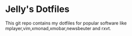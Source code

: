 # Jelly's Dotfiles
This git repo contains my dotfiles for popular software like mplayer,vim,xmonad,xmobar,newsbeuter and rxvt. 
